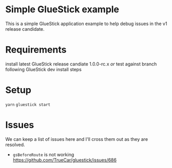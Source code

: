 # Simple GlueStick example
This is a simple GlueStick application example to help debug issues in the v1 release candidate.

# Requirements
install latest GlueStick release candiate 1.0.0-rc.x
*or*
test against branch following GlueStick dev install steps

# Setup
`yarn`
`gluestick start`

# Issues
We can keep a list of issues here and I'll cross them out as they are resolved.
 - `gsBeforeRoute` is not working https://github.com/TrueCar/gluestick/issues/686

